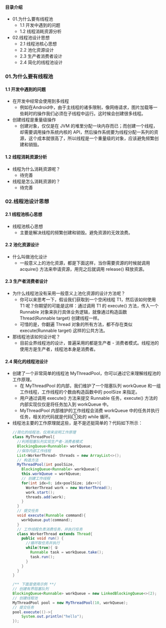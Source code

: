 #### 目录介绍
- 01.为什么要有线程池
    - 1.1 开发中遇到的问题
    - 1.2 线程消耗资源分析
- 02.线程池设计思想
    - 2.1 线程池核心思想
    - 2.2 池化资源设计
    - 2.3 生产者消费者设计
    - 2.4 简化的线程池设计



### 01.为什么要有线程池
#### 1.1 开发中遇到的问题
- 在开发中经常会使用到多线程
    - 例如在Android中，由于主线程的诸多限制，像网络请求，图片加载等一些耗时的操作我们必须在子线程中运行。这时候会创建很多线程。
- 创建线程是重量级操作
    - 创建对象，仅仅是在 JVM 的堆里分配一块内存而已；而创建一个线程，却需要调用操作系统内核的 API，然后操作系统要为线程分配一系列的资源，这个成本就很高了，所以线程是一个重量级的对象，应该避免频繁创建和销毁。



#### 1.2 线程消耗资源分析
- 线程为什么消耗资源呢？
    - 待完善
- 线程是怎么消耗资源的？
    - 待完善



### 02.线程池设计思想
#### 2.1 线程池核心思想
- 线程池核心思想
    - 主要是解决线程的频繁创建和销毁。避免资源的无效浪费。



#### 2.2 池化资源设计
- 什么叫做池化设计
    - 一般意义上的池化资源，都是下面这样，当你需要资源的时候就调用 acquire() 方法来申请资源，用完之后就调用 release() 释放资源。



#### 2.3 生产者消费者设计
- 为什么线程池没有采用一般意义上池化资源的设计方法呢？
    - 你可以来思考一下，假设我们获取到一个空闲线程 T1，然后该如何使用 T1 呢？你期望的可能是这样：通过调用 T1 的 execute() 方法，传入一个 Runnable 对象来执行具体业务逻辑，就像通过构造函数 Thread(Runnable target) 创建线程一样。
    - 可惜的是，你翻遍 Thread 对象的所有方法，都不存在类似 execute(Runnable target) 这样的公共方法。
- 那线程池该如何设计呢？
    - 目前业界线程池的设计，普遍采用的都是生产者 - 消费者模式。线程池的使用方是生产者，线程池本身是消费者。



#### 2.4 简化的线程池设计
- 创建了一个非常简单的线程池 MyThreadPool，你可以通过它来理解线程池的工作原理。
    - 在 MyThreadPool 的内部，我们维护了一个阻塞队列 workQueue 和一组工作线程，工作线程的个数由构造函数中的 poolSize 来指定。
    - 用户通过调用 execute() 方法来提交 Runnable 任务，execute() 方法的内部实现仅仅是将任务加入到 workQueue 中。
    - MyThreadPool 内部维护的工作线程会消费 workQueue 中的任务并执行任务，相关的代码就是代码①处的 while 循环。
- 线程池主要的工作原理就这些，是不是还挺简单的？代码如下所示：
    ``` java
    //简化的线程池，仅用来说明工作原理
    class MyThreadPool{
      //利用阻塞队列实现生产者-消费者模式
      BlockingQueue<Runnable> workQueue;
      //保存内部工作线程
      List<WorkerThread> threads = new ArrayList<>();
      // 构造方法
      MyThreadPool(int poolSize, 
        BlockingQueue<Runnable> workQueue){
        this.workQueue = workQueue;
        // 创建工作线程
        for(int idx=0; idx<poolSize; idx++){
          WorkerThread work = new WorkerThread();
          work.start();
          threads.add(work);
        }
      }
      // 提交任务
      void execute(Runnable command){
        workQueue.put(command);
      }
      // 工作线程负责消费任务，并执行任务
      class WorkerThread extends Thread{
        public void run() {
          //循环取任务并执行
          while(true){ ①
            Runnable task = workQueue.take();
            task.run();
          } 
        }
      }  
    }
    
    /** 下面是使用示例 **/
    // 创建有界阻塞队列
    BlockingQueue<Runnable> workQueue = new LinkedBlockingQueue<>(2);
    // 创建线程池  
    MyThreadPool pool = new MyThreadPool(10, workQueue);
    // 提交任务  
    pool.execute(()->{
        System.out.println("hello");
    });
    ```











    
    